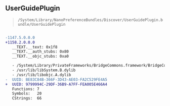 ## UserGuidePlugin

> `/System/Library/NanoPreferenceBundles/Discover/UserGuidePlugin.bundle/UserGuidePlugin`

```diff

-1147.5.0.0.0
+1158.2.0.0.0
   __TEXT.__text: 0x1f8
   __TEXT.__auth_stubs: 0x80
   __TEXT.__objc_stubs: 0xa0

   - /System/Library/PrivateFrameworks/BridgeCommons.framework/BridgeCommons
   - /usr/lib/libSystem.B.dylib
   - /usr/lib/libobjc.A.dylib
-  UUID: BE83C84B-366F-3D43-AE03-FA2C529FE4A5
+  UUID: 9799994C-29DF-36B9-A7FF-FEA005E466A4
   Functions: 7
   Symbols:   20
   CStrings:  66

```
